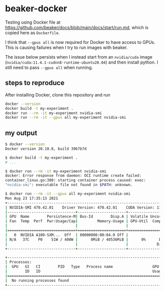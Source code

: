 # beaker-docker

Testing using Docker file at https://github.com/beaker/docs/blob/main/docs/start/run.md, which is copied here as `Dockerfile`.

I think that `--gpus all` is now required for Docker to have access to GPUs. This is causing failures when I try to run images with beaker.

The issue below persists when I instead start from an `nvidia/cuda` image (`nvidia/cuda:11.4.1-cudnn8-runtime-ubuntu20.04`) and then install python. I still need to pass `--gpus all` when running.

## steps to reproduce

After installing Docker, clone this repository and run

```bash
docker --version
docker build -t my-experiment .
docker run --rm -it my-experiment nvidia-smi
docker run --rm -it --gpus all my-experiment nvidia-smi
```

## my output

```bash
$ docker --version
Docker version 20.10.8, build 3967b7d

$ docker build -t my-experiment .
# ...

$ docker run --rm -it my-experiment nvidia-smi
docker: Error response from daemon: OCI runtime create failed:
container_linux.go:380: starting container process caused: exec:
"nvidia-smi": executable file not found in $PATH: unknown.

$ docker run --rm -it --gpus all my-experiment nvidia-smi
Mon Aug 23 17:35:13 2021
+-----------------------------------------------------------------------------+
| NVIDIA-SMI 470.42.01    Driver Version: 470.42.01    CUDA Version: 11.4     |
|-------------------------------+----------------------+----------------------+
| GPU  Name        Persistence-M| Bus-Id        Disp.A | Volatile Uncorr. ECC |
| Fan  Temp  Perf  Pwr:Usage/Cap|         Memory-Usage | GPU-Util  Compute M. |
|                               |                      |               MIG M. |
|===============================+======================+======================|
|   0  NVIDIA A100-SXM...  Off  | 00000000:00:04.0 Off |                    0 |
| N/A   37C    P0    51W / 400W |      0MiB / 40536MiB |      0%      Default |
|                               |                      |             Disabled |
+-------------------------------+----------------------+----------------------+

+-----------------------------------------------------------------------------+
| Processes:                                                                  |
|  GPU   GI   CI        PID   Type   Process name                  GPU Memory |
|        ID   ID                                                   Usage      |
|=============================================================================|
|  No running processes found                                                 |
+-----------------------------------------------------------------------------+
```
